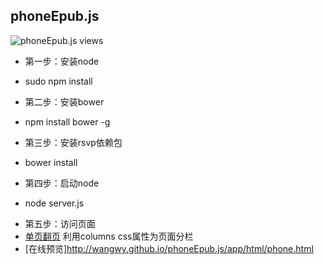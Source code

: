 phoneEpub.js
-------------------------
![phoneEpub.js views](http://wangwy.github.io/phoneEpub.js/app/img/GIFEncoder.gif)

+ 第一步：安装node
- sudo npm install
+ 第二步：安装bower
- npm install bower -g
+ 第三步：安装rsvp依赖包
- bower install
+ 第四步：启动node
- node server.js
+ 第五步：访问页面
+ [单页翻页](http://localhost:8080/app/html/phone.html) 利用columns css属性为页面分栏
+ [在线预览]http://wangwy.github.io/phoneEpub.js/app/html/phone.html
